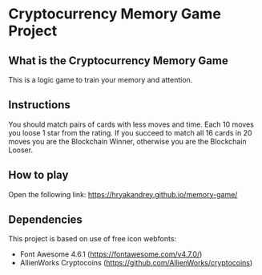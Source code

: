 # Cryptocurrency Memory Game Project

## What is the Cryptocurrency Memory Game
This is a logic game to train your memory and attention.

## Instructions
You should match pairs of cards with less moves and time. Each 10 moves you loose 1 star from the rating. If you succeed to match all 16 cards in 20 moves you are the Blockchain Winner, otherwise you are the Blockchain Looser.

## How to play
Open the following link: https://hryakandrey.github.io/memory-game/

## Dependencies
This project is based on use of free icon webfonts:
* Font Awesome 4.6.1 (https://fontawesome.com/v4.7.0/)
* AllienWorks Cryptocoins (https://github.com/AllienWorks/cryptocoins)
